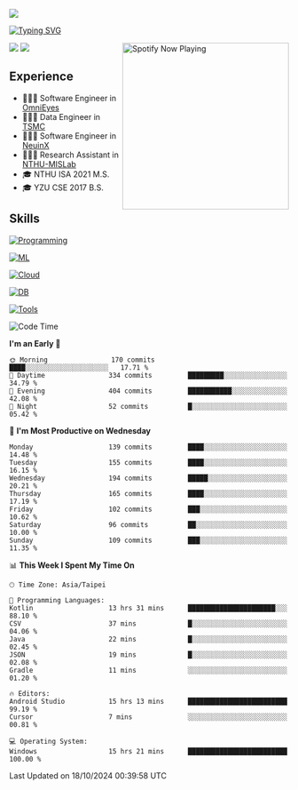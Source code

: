 ![](https://komarev.com/ghpvc/?username=peter0512lee&color=ff69b4)

[![Typing SVG](https://readme-typing-svg.herokuapp.com?color=F742BA&size=20&lines=Hi!+I'm+JYL)](https://git.io/typing-svg)

[<img src="https://spotify-now-playing.peter0512lee.vercel.app/api/spotify-playing" alt="Spotify Now Playing" width="300" align="right" />](https://open.spotify.com/user/21iyoswqgnkoe7peuesmqnhgy)

![](https://leetcard.jacoblin.cool/peter0512lee?theme=dark)
![](https://github-readme-activity-graph.vercel.app/graph?username=peter0512lee&theme=github)

## Experience
- 🧑🏻‍💻 Software Engineer in [OmniEyes](https://www.theomnieyes.com/)
- 🧑🏻‍💻 Data Engineer in [TSMC](https://www.tsmc.com/)
- 🧑🏻‍💻 Software Engineer in [NeuinX](https://neuinx.com/)
- 🧑🏻‍💻 Research Assistant in [NTHU-MISLab](https://mislab.cs.nthu.edu.tw/)
- 🎓 NTHU ISA 2021 M.S.
- 🎓 YZU CSE 2017 B.S.

## Skills
[![Programming](https://skillicons.dev/icons?i=cpp,py,kotlin)](https://skillicons.dev)

[![ML](https://skillicons.dev/icons?i=pytorch,opencv,sklearn)](https://skillicons.dev)

<!-- [![Web](https://skillicons.dev/icons?i=html,css,react,tailwind,nodejs,vite)](https://skillicons.dev) -->

[![Cloud](https://skillicons.dev/icons?i=aws,azure,docker,k8s)](https://skillicons.dev)

[![DB](https://skillicons.dev/icons?i=postgresql,firebase,sqlite,mongodb)](https://skillicons.dev)

[![Tools](https://skillicons.dev/icons?i=git,github,githubactions,vscode,postman,anaconda,androidstudio)](https://skillicons.dev)

<!--
<table><tr><td valign="top" width="50%">

<img src="https://github-readme-stats-sigma-five.vercel.app/api?username=peter0512lee&hide_border=true&show_icons=true&locale=en&layout=compact&theme=dracula" align="left" style="width: 100%" />

</td><td valign="top" width="50%">

<img src="https://github-readme-stats-sigma-five.vercel.app/api/top-langs?username=peter0512lee&hide_border=true&show_icons=true&locale=en&layout=compact&theme=dracula" align="left" style="width: 100%" />

</td></tr></table>  
-->

<!--START_SECTION:waka-->
![Code Time](http://img.shields.io/badge/Code%20Time-1%2C331%20hrs%207%20mins-blue)

**I'm an Early 🐤** 

```text
🌞 Morning                170 commits         ████░░░░░░░░░░░░░░░░░░░░░   17.71 % 
🌆 Daytime                334 commits         █████████░░░░░░░░░░░░░░░░   34.79 % 
🌃 Evening                404 commits         ███████████░░░░░░░░░░░░░░   42.08 % 
🌙 Night                  52 commits          █░░░░░░░░░░░░░░░░░░░░░░░░   05.42 % 
```
📅 **I'm Most Productive on Wednesday** 

```text
Monday                   139 commits         ████░░░░░░░░░░░░░░░░░░░░░   14.48 % 
Tuesday                  155 commits         ████░░░░░░░░░░░░░░░░░░░░░   16.15 % 
Wednesday                194 commits         █████░░░░░░░░░░░░░░░░░░░░   20.21 % 
Thursday                 165 commits         ████░░░░░░░░░░░░░░░░░░░░░   17.19 % 
Friday                   102 commits         ███░░░░░░░░░░░░░░░░░░░░░░   10.62 % 
Saturday                 96 commits          ██░░░░░░░░░░░░░░░░░░░░░░░   10.00 % 
Sunday                   109 commits         ███░░░░░░░░░░░░░░░░░░░░░░   11.35 % 
```


📊 **This Week I Spent My Time On** 

```text
🕑︎ Time Zone: Asia/Taipei

💬 Programming Languages: 
Kotlin                   13 hrs 31 mins      ██████████████████████░░░   88.10 % 
CSV                      37 mins             █░░░░░░░░░░░░░░░░░░░░░░░░   04.06 % 
Java                     22 mins             █░░░░░░░░░░░░░░░░░░░░░░░░   02.45 % 
JSON                     19 mins             █░░░░░░░░░░░░░░░░░░░░░░░░   02.08 % 
Gradle                   11 mins             ░░░░░░░░░░░░░░░░░░░░░░░░░   01.20 % 

🔥 Editors: 
Android Studio           15 hrs 13 mins      █████████████████████████   99.19 % 
Cursor                   7 mins              ░░░░░░░░░░░░░░░░░░░░░░░░░   00.81 % 

💻 Operating System: 
Windows                  15 hrs 21 mins      █████████████████████████   100.00 % 
```


 Last Updated on 18/10/2024 00:39:58 UTC
<!--END_SECTION:waka-->


<!--
**peter0512lee/peter0512lee** is a ✨ _special_ ✨ repository because its `README.md` (this file) appears on your GitHub profile.

